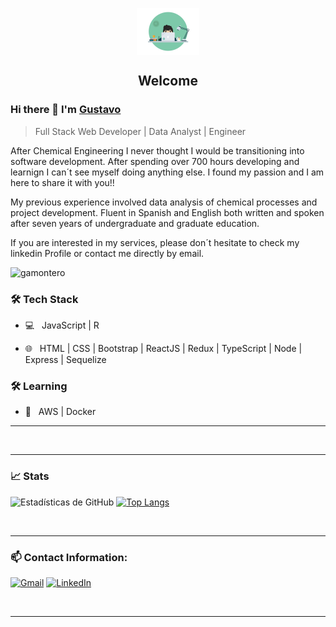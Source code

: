 <p align="center">
 <img width="100px" src="https://github.com/nirala96/nirala96/blob/master/70804f7e25b11f29db904f2fa7b4cd9d.gif" align="center" alt="Github Readme Stats" />
 <h2 align="center">Welcome</h2>
</p>

### Hi there 👋 I'm [Gustavo](https://www.linkedin.com/in/gamontero/)
> Full Stack Web Developer | Data Analyst | Engineer 

After Chemical Engineering I never thought I would be transitioning into software development. After spending over 700 hours developing and learnign I can´t see myself doing anything else. I found my passion and I am here to share it with you!! 

My previous experience involved data analysis of chemical processes and project development. Fluent in Spanish and English both written and spoken after seven years of undergraduate and graduate education.

If you are interested in my services, please don´t hesitate to check my linkedin Profile or contact me directly by email. 




<img src="https://komarev.com/ghpvc/?username=gamontero" alt="gamontero" />


<h3>🛠 Tech Stack</h3>



- 💻 &nbsp; JavaScript | R 

- 🌐 &nbsp; HTML | CSS | Bootstrap | ReactJS | Redux | TypeScript | Node | Express | Sequelize 

<!--

- 🛢 &nbsp; MySQL | PosgresSQL

- 🔧 &nbsp; Git | Markdown | Excel

- 🌐 SCRUM;


-->



<h3>🛠 Learning</h3>

- 🔧 &nbsp; AWS | Docker 

<hr>


<br>

---
### 📈 Stats 

![Estadísticas de GitHub](https://github-readme-stats.vercel.app/api?username=gamontero&hide=contribs,prs&theme=buefy&show_icons=true) [![Top Langs](https://github-readme-stats.vercel.app/api/top-langs/?username=gamontero&layout=compact&theme=buefy)](https://github.com/gamontero/github-readme-stats)

<br>

---

### 📫 Contact Information:

[![Gmail](https://img.shields.io/badge/-GMAIL-D14836?style=for-the-badge&logo=gmail&logoColor=white)](mailto:gusmontero@gmail.com)
[![LinkedIn](https://img.shields.io/badge/-LINKEDIN-0077B5?style=for-the-badge&logo=linkedin&logoColor=white)](https://www.linkedin.com/in/gamontero/)


<br>

--- 
